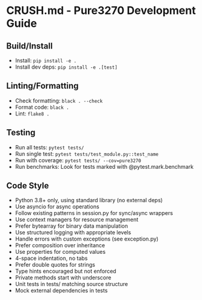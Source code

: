 # CRUSH.md - Pure3270 Development Guide

## Build/Install
- Install: `pip install -e .`
- Install dev deps: `pip install -e .[test]`

## Linting/Formatting
- Check formatting: `black . --check`
- Format code: `black .`
- Lint: `flake8 .`

## Testing
- Run all tests: `pytest tests/`
- Run single test: `pytest tests/test_module.py::test_name`
- Run with coverage: `pytest tests/ --cov=pure3270`
- Run benchmarks: Look for tests marked with @pytest.mark.benchmark

## Code Style
- Python 3.8+ only, using standard library (no external deps)
- Use asyncio for async operations
- Follow existing patterns in session.py for sync/async wrappers
- Use context managers for resource management
- Prefer bytearray for binary data manipulation
- Use structured logging with appropriate levels
- Handle errors with custom exceptions (see exception.py)
- Prefer composition over inheritance
- Use properties for computed values
- 4-space indentation, no tabs
- Prefer double quotes for strings
- Type hints encouraged but not enforced
- Private methods start with underscore
- Unit tests in tests/ matching source structure
- Mock external dependencies in tests
